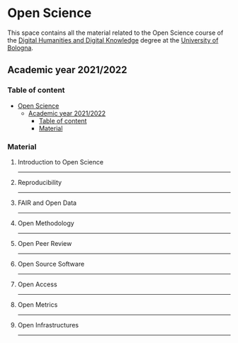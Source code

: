 # Open Science

This space contains all the material related to the Open Science course of the [Digital Humanities and Digital Knowledge](https://www.unibo.it/it/didattica/insegnamenti/insegnamento/2021/443753) degree at the [University of Bologna](https://www.unibo.it).

## Academic year 2021/2022

### Table of content
- [Open Science](#open-science)
  - [Academic year 2021/2022](#academic-year-20212022)
    - [Table of content](#table-of-content)
    - [Material](#material)

### Material

1. Introduction to Open Science
   <hr></hr>

2. Reproducibility
   <hr></hr>

3. FAIR and Open Data
   <hr></hr>

4. Open Methodology
   <hr></hr>

5. Open Peer Review
   <hr></hr>

6. Open Source Software
   <hr></hr>

7. Open Access
   <hr></hr>

8. Open Metrics
   <hr></hr>

9. Open Infrastructures
   <hr></hr>
